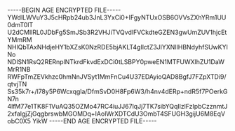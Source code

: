 -----BEGIN AGE ENCRYPTED FILE-----
YWdlLWVuY3J5cHRpb24ub3JnL3YxCi0+IFgyNTUxOSB6OVVsZXhYRm1UU0dmT0lT
U2dCMllRL0JDbFg5SmJSb3R2VHJiTVQvdlFVCkdteGZEN3gwUmZUV1hjcEtYMmRM
NHlQbTAxNHdjeHY1bXZsK0NzRDE5bjAKLT4gIlctZ3JlYXNlIHBNdyhfSUwKYlNo
NDlSN1RsQ2RERnplNTkrdFkvdExDCi0tLSBPY0pweEN1MTFUWXlhZU1DaWMrR1NB
RWFpTmZEVkhzc0hmNnJVSyt1MmFnCu4U37EDAyioQAD8BgfJ7FZpXTDi9/qtvjTN
Ss35k7r+/l78y5P6Wcxqgla/DfmSvD0H8Fp6W3/h4nv4dERp+ndR5f7POerkGN7n
4lfM77e1TK8F1VuAQ35OZMo47RC4iuJJ67lqJj7TK7sibYQqIlzlFzIpbCzznmtJ
2xfalgjZjGqgbrswbMGOMDq+IAolWrXDTCdU3OmbT4SFUGH3gijU6M8EqVobC0X5
YikW
-----END AGE ENCRYPTED FILE-----
